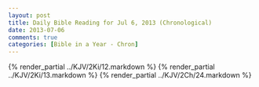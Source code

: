 ```yaml
---
layout: post
title: Daily Bible Reading for Jul 6, 2013 (Chronological)
date: 2013-07-06
comments: true
categories: [Bible in a Year - Chron]
---
```

{% render_partial ../KJV/2Ki/12.markdown %}
{% render_partial ../KJV/2Ki/13.markdown %}
{% render_partial ../KJV/2Ch/24.markdown %}
